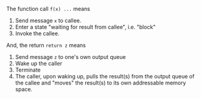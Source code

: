 The function call `f(x) ...` means
1. Send message `x` to callee.
2. Enter a state "waiting for result from callee", i.e. "block"
3. Invoke the callee.

And, the return `return z` means
1. Send message `z` to one's own output queue
2. Wake up the caller
3. Terminate
4. The caller, upon waking up, pulls the result(s) from the output queue of the callee and "moves" the result(s) to its own addressable memory space.